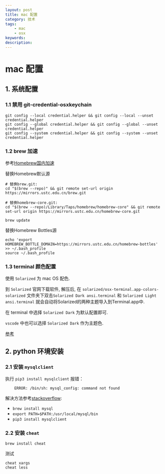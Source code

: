 ```yaml
---
layout: post
title: mac 配置
category: 技术
tags: 
    - mac
    - osx
keywords: 
description: 
---
```


# mac 配置

## 1. 系统配置

### 1.1 禁用 git-credential-osxkeychain

```
git config --local credential.helper && git config --local --unset credential.helper
git config --global credential.helper && git config --global --unset credential.helper
git config --system credential.helper && git config --system --unset credential.helper
```

### 1.2 brew 加速

参考[Homebrew国内加速](https://www.noonme.com/post/2017/03/homebrew-speed-up/)

替换Homebrew默认源

```
# 替换brew.git:
cd "$(brew --repo)" && git remote set-url origin https://mirrors.ustc.edu.cn/brew.git

# 替换homebrew-core.git:
cd "$(brew --repo)/Library/Taps/homebrew/homebrew-core" && git remote set-url origin https://mirrors.ustc.edu.cn/homebrew-core.git

brew update

```

替换Homebrew Bottles源

```
echo 'export HOMEBREW_BOTTLE_DOMAIN=https://mirrors.ustc.edu.cn/homebrew-bottles' >> ~/.bash_profile
source ~/.bash_profile
```

### 1.3 terminal 颜色配置

使用 `Solarized` 为 mac OS 配色.

到 `Solarized` 官网下载软件, 解压后, 在 `solarized/osx-terminal.app-colors-solarized` 文件夹下双击`Solarized Dark ansi.terminal`  和 `Solarized Light ansi.terminal` 就会自动将Solarized的两种主题导入到Terminal.app中.

在 terminal 中选择 `Solarized Dark` 为默认配置即可.

`vscode` 中也可以选择 `Solarized Dark` 作为主题色.

[参考](http://blog.seventhsense.cn/2017/04/05/%E5%9C%A8Mac-OS%E7%BB%88%E7%AB%AF%E4%B8%AD%E4%BD%BF%E7%94%A8Solarized%E9%85%8D%E8%89%B2%E6%96%B9%E6%A1%88/)


## 2. python 环境安装

### 2.1 安装 `mysqlclient`

执行 `pip3 install mysqlclient` 报错：
```
    ERROR: /bin/sh: mysql_config: command not found
```

解决方法参考[stackoverflow](https://stackoverflow.com/questions/25459386/mac-os-x-environmenterror-mysql-config-not-found):

- `brew install mysql`
- `export PATH=$PATH:/usr/local/mysql/bin`
- `pip3 install mysqlclient`

### 2.2 安装 `cheat`

``` brew install cheat ```

测试
```
cheat xargs
cheat less
```
